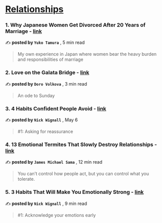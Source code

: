 
<h1><a href=https://medium.com/tag/relationships/recommended target="_blank" rel="noopener noreferrer">Relationships</a></h1>
<h3>1. Why Japanese Women Get Divorced After 20 Years of Marriage - <a href=https://medium.com/japonica-publication/why-japanese-women-get-divorced-after-20-years-of-marriage-b1a44165c12b?source=tag_recommended_feed---------0-84----------relationships----------e2739830_f2c7_4409_94bc_973596bba0d7------- target="_blank" rel="noopener noreferrer">link</a></h3>

✍️ **posted by `Yuko Tamura`** <date> , 5 min read</date>

<blockquote>My own experience in Japan where women bear the heavy burden and responsibilities of marriage</blockquote>

<h3>2. Love on the Galata Bridge - <a href=https://medium.com/scribe/love-on-the-galata-bridge-d92f8d0d5ca?source=tag_recommended_feed---------1-107----------relationships----------e2739830_f2c7_4409_94bc_973596bba0d7------- target="_blank" rel="noopener noreferrer">link</a></h3>

✍️ **posted by `Doro Volkova`** <date> , 3 min read</date>

<blockquote>An ode to Sunday</blockquote>

<h3>3. 4 Habits Confident People Avoid - <a href=https://medium.com/@nickwignall/4-habits-confident-people-avoid-f75fa340e7ba?source=tag_recommended_feed---------2-85----------relationships----------e2739830_f2c7_4409_94bc_973596bba0d7------- target="_blank" rel="noopener noreferrer">link</a></h3>

✍️ **posted by `Nick Wignall`** <date> , May 6</date>

<blockquote>#1: Asking for reassurance</blockquote>

<h3>4. 13 Emotional Termites That Slowly Destroy Relationships - <a href=https://medium.com/@jamesmsama/13-emotional-termites-that-slowly-destroy-relationships-aa840dbd3de7?source=tag_recommended_feed---------3-84----------relationships----------e2739830_f2c7_4409_94bc_973596bba0d7------- target="_blank" rel="noopener noreferrer">link</a></h3>

✍️ **posted by `James Michael Sama`** <date> , 12 min read</date>

<blockquote>You can’t control how people act, but you can control what you tolerate.</blockquote>

<h3>5. 3 Habits That Will Make You Emotionally Strong - <a href=https://medium.com/@nickwignall/3-habits-that-will-make-you-emotionally-strong-ec9dbf12aa5d?source=tag_recommended_feed---------4-107----------relationships----------e2739830_f2c7_4409_94bc_973596bba0d7------- target="_blank" rel="noopener noreferrer">link</a></h3>

✍️ **posted by `Nick Wignall`** <date> , 9 min read</date>

<blockquote>#1: Acknowledge your emotions early</blockquote>

